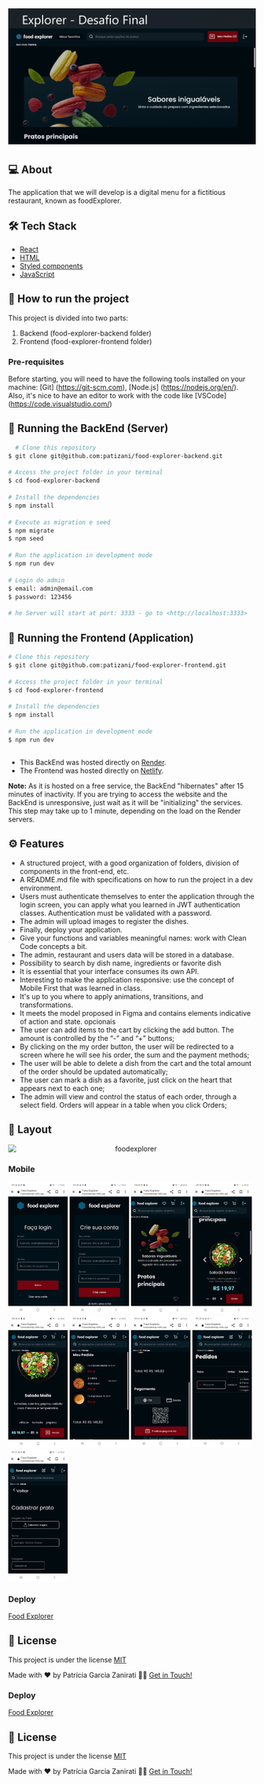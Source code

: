 
# ![Capa](https://github.com/patizani/food-explorer-frontend/blob/main/src/assets/capa.png) 

## 💻 About
The application that we will develop is a digital menu for a fictitious restaurant, known as foodExplorer.


## 🛠 Tech Stack
- [React](https://reactjs.org/)
- [HTML](https://developer.mozilla.org/pt-BR/docs/Web/HTML)
- [Styled components](https://styled-components.com/)
- [JavaScript](https://developer.mozilla.org/pt-BR/docs/Web/JavaScript)

## 🚀 How to run the project
This project is divided into two parts:

1) Backend (food-explorer-backend folder)
2) Frontend (food-explorer-frontend folder)

### Pre-requisites
Before starting, you will need to have the following tools installed on your machine: [Git] (https://git-scm.com), [Node.js] (https://nodejs.org/en/). Also, it's nice to have an editor to work with the code like [VSCode] (https://code.visualstudio.com/)

## 🎲 Running the BackEnd (Server)

```bash
  # Clone this repository
$ git clone git@github.com:patizani/food-explorer-backend.git

# Access the project folder in your terminal
$ cd food-explorer-backend

# Install the dependencies
$ npm install

# Execute as migration e seed
$ npm migrate
$ npm seed

# Run the application in development mode
$ npm run dev

# Login do admin
$ email: admin@email.com
$ password: 123456

# he Server will start at port: 3333 - go to <http://localhost:3333>
```

## 🧭 Running the Frontend (Application)
```bash
# Clone this repository
$ git clone git@github.com:patizani/food-explorer-frontend.git

# Access the project folder in your terminal
$ cd food-explorer-frontend

# Install the dependencies
$ npm install

# Run the application in development mode
$ npm run dev
```

## 
- This BackEnd was hosted directly on [Render](https://render.com/). 
- The Frontend was hosted directly on [Netlify](https://www.netlify.com/).

 **Note:** As it is hosted on a free service, the BackEnd "hibernates" after 15 minutes of inactivity.
If you are trying to access the website and the BackEnd is unresponsive, just wait as it will be "initializing" the services.
This step may take up to 1 minute, depending on the load on the Render servers.

## ⚙️ Features
- A structured project, with a good organization of folders, division of components in the front-end, etc.
- A README.md file with specifications on how to run the project in a dev environment.
- Users must authenticate themselves to enter the application through the login screen, you can apply what you learned in JWT authentication classes. Authentication must be validated with a password.
- The admin will upload images to register the dishes.
- Finally, deploy your application.
- Give your functions and variables meaningful names: work with Clean Code concepts a bit.
- The admin, restaurant and users data will be stored in a database.
- Possibility to search by dish name, ingredients or favorite dish
- It is essential that your interface consumes its own API.
- Interesting to make the application responsive: use the concept of Mobile First that was learned in class.
- It's up to you where to apply animations, transitions, and transformations.
- It meets the model proposed in Figma and contains elements indicative of action and state. opcionais
- The user can add items to the cart by clicking the add button. The amount is controlled by the “-” and “+” buttons;
- By clicking on the my order button, the user will be redirected to a screen where he will see his order, the sum and the payment methods;
- The user will be able to delete a dish from the cart and the total amount of the order should be updated automatically;
- The user can mark a dish as a favorite, just click on the heart that appears next to each one;
- The admin will view and control the status of each order, through a select field. Orders will appear in a table when you click Orders;

## 🎨 Layout
<p align="center" style="display: flex; align-items: flex-start; justify-content: center;">
  <img alt="foodexplorer" title="#foodexplorer" src="https://github.com/patizani/food-explorer-frontend/blob/main/src/assets/FoodExplorer.gif" width="100%">

</p>

### Mobile
<p>
<a target="_blank" rel="noopener noreferrer" href="https://github.com/patizani/food-explorer-frontend/blob/main/src/assets/screen1.jpeg"><img alt="foodexplorer" title="#foodexplorer" src="https://github.com/patizani/food-explorer-frontend/blob/main/src/assets/screen1.jpeg"" width="24%" style="max-width: 100%;"></a>
<a target="_blank" rel="noopener noreferrer" href="https://github.com/patizani/food-explorer-frontend/blob/main/src/assets/screen2.jpeg"><img alt="foodexplorer" title="#foodexplorer" src="https://github.com/patizani/food-explorer-frontend/blob/main/src/assets/screen2.jpeg"" width="24%" style="max-width: 100%;"></a>
<a target="_blank" rel="noopener noreferrer" href="https://github.com/patizani/food-explorer-frontend/blob/main/src/assets/screen3.jpeg"><img alt="foodexplorer" title="#foodexplorer" src="https://github.com/patizani/food-explorer-frontend/blob/main/src/assets/screen3.jpeg"" width="24%" style="max-width: 100%;"></a>
<a target="_blank" rel="noopener noreferrer" href="https://github.com/patizani/food-explorer-frontend/blob/main/src/assets/screen4.jpeg"><img alt="foodexplorer" title="#foodexplorer" src="https://github.com/patizani/food-explorer-frontend/blob/main/src/assets/screen4.jpeg"" width="24%" style="max-width: 100%;"></a>
<a target="_blank" rel="noopener noreferrer" href="https://github.com/patizani/food-explorer-frontend/blob/main/src/assets/screen5.jpeg"><img alt="foodexplorer" title="#foodexplorer" src="https://github.com/patizani/food-explorer-frontend/blob/main/src/assets/screen5.jpeg"" width="24%" style="max-width: 100%;"></a>
<a target="_blank" rel="noopener noreferrer" href="https://github.com/patizani/food-explorer-frontend/blob/main/src/assets/screen6.jpeg"><img alt="foodexplorer" title="#foodexplorer" src="https://github.com/patizani/food-explorer-frontend/blob/main/src/assets/screen6.jpeg"" width="24%" style="max-width: 100%;"></a>
<a target="_blank" rel="noopener noreferrer" href="https://github.com/patizani/food-explorer-frontend/blob/main/src/assets/screen7.jpeg"><img alt="foodexplorer" title="#foodexplorer" src="https://github.com/patizani/food-explorer-frontend/blob/main/src/assets/screen7.jpeg"" width="24%" style="max-width: 100%;"></a>
<a target="_blank" rel="noopener noreferrer" href="https://github.com/patizani/food-explorer-frontend/blob/main/src/assets/screen8.jpeg"><img alt="foodexplorer" title="#foodexplorer" src="https://github.com/patizani/food-explorer-frontend/blob/main/src/assets/screen8.jpeg"" width="24%" style="max-width: 100%;"></a>
<a target="_blank" rel="noopener noreferrer" href="https://github.com/patizani/food-explorer-frontend/blob/main/src/assets/screen9.jpeg"><img alt="foodexplorer" title="#foodexplorer" src="https://github.com/patizani/food-explorer-frontend/blob/main/src/assets/screen9.jpeg"" width="24%" style="max-width: 100%;"></a>
</p>

### Deploy

[Food Explorer](https://foodexplorerpz.netlify.app/)


## 📝 License
This project is under the license
[MIT](https://github.com/patizani/food-explorer-frontend/new/main)

Made with ❤️ by Patrícia Garcia Zanirati 👋🏽 [Get in Touch!](https://www.linkedin.com/in/patricia-zanirati/)

### Deploy

[Food Explorer](https://foodexplorerpz.netlify.app/)


## 📝 License
This project is under the license
[MIT](https://github.com/patizani/food-explorer-frontend/new/main)

Made with ❤️ by Patrícia Garcia Zanirati 👋🏽 [Get in Touch!](https://www.linkedin.com/in/patricia-zanirati/)
